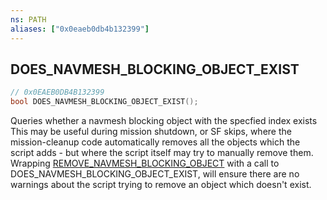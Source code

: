 ```yaml
---
ns: PATH
aliases: ["0x0eaeb0db4b132399"]
---
```

## DOES_NAVMESH_BLOCKING_OBJECT_EXIST

```c
// 0x0EAEB0DB4B132399
bool DOES_NAVMESH_BLOCKING_OBJECT_EXIST();
```

Queries whether a navmesh blocking object with the specfied index exists This may be useful during mission shutdown, or SF skips, where the mission-cleanup code automatically removes all the objects which the script adds - but where the script itself may try to manually remove them. Wrapping [REMOVE_NAVMESH_BLOCKING_OBJECT](#_0x46399A7895957C0E) with a call to DOES_NAVMESH_BLOCKING_OBJECT_EXIST, will ensure there are no warnings about the script trying to remove an object which doesn't exist.

